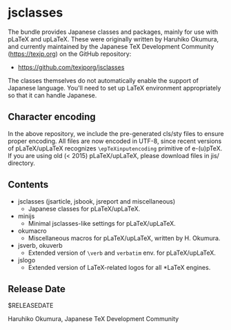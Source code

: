 # jsclasses

The bundle provides Japanese classes and packages, mainly for use with
pLaTeX and upLaTeX. These were originally written by Haruhiko Okumura,
and currently maintained by the Japanese TeX Development Community
(https://texjp.org) on the GitHub repository:

- https://github.com/texjporg/jsclasses

The classes themselves do not automatically enable the support of
Japanese language. You'll need to set up LaTeX environment appropriately
so that it can handle Japanese.

## Character encoding

In the above repository, we include the pre-generated cls/sty files to
ensure proper encoding. All files are now encoded in UTF-8, since
recent versions of pLaTeX/upLaTeX recognizes `\epTeXinputencoding`
primitive of e-(u)pTeX. If you are using old (< 2015) pLaTeX/upLaTeX,
please download files in jis/ directory.

## Contents

- jsclasses (jsarticle, jsbook, jsreport and miscellaneous)
    - Japanese classes for pLaTeX/upLaTeX.
- minijs
    - Minimal jsclasses-like settings for pLaTeX/upLaTeX.
- okumacro
    - Miscellaneous macros for pLaTeX/upLaTeX, written by H. Okumura.
- jsverb, okuverb
    - Extended version of `\verb` and `verbatim` env. for pLaTeX/upLaTeX.
- jslogo
    - Extended version of LaTeX-related logos for all *LaTeX engines.

## Release Date

$RELEASEDATE

Haruhiko Okumura,
Japanese TeX Development Community
